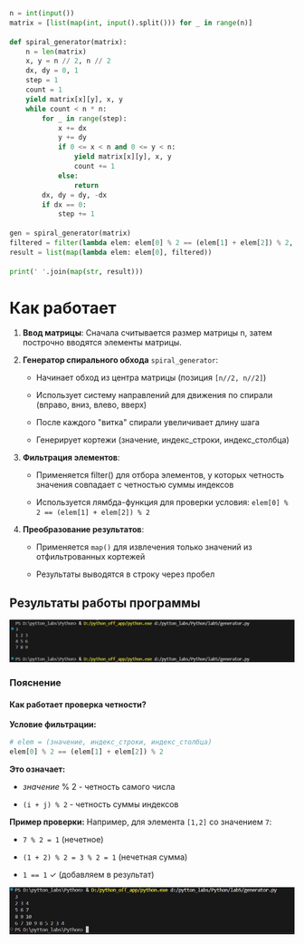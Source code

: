 ```python
n = int(input())
matrix = [list(map(int, input().split())) for _ in range(n)]

def spiral_generator(matrix):
    n = len(matrix)
    x, y = n // 2, n // 2
    dx, dy = 0, 1
    step = 1
    count = 1
    yield matrix[x][y], x, y
    while count < n * n:
        for _ in range(step):
            x += dx
            y += dy
            if 0 <= x < n and 0 <= y < n:
                yield matrix[x][y], x, y
                count += 1
            else:
                return
        dx, dy = dy, -dx
        if dx == 0:
            step += 1

gen = spiral_generator(matrix)
filtered = filter(lambda elem: elem[0] % 2 == (elem[1] + elem[2]) % 2, gen)
result = list(map(lambda elem: elem[0], filtered))

print(' '.join(map(str, result)))
```

# Как работает

1. **Ввод матрицы**: Сначала считывается размер матрицы n, затем построчно вводятся элементы матрицы.

2. **Генератор спирального обхода** `spiral_generator`:

    * Начинает обход из центра матрицы (позиция `[n//2, n//2]`)

    * Использует систему направлений для движения по спирали (вправо, вниз, влево, вверх)

    * После каждого "витка" спирали увеличивает длину шага

    * Генерирует кортежи (значение, индекс_строки, индекс_столбца)

3. **Фильтрация элементов**:

    * Применяется filter() для отбора элементов, у которых четность значения совпадает с четностью суммы индексов

    * Используется лямбда-функция для проверки условия: `elem[0] % 2 == (elem[1] + elem[2]) % 2`

4. **Преобразование результатов**:

    * Применяется `map()` для извлечения только значений из отфильтрованных кортежей

    * Результаты выводятся в строку через пробел

## Результаты работы программы

![result1](https://github.com/Lemka6ix/Python/blob/main/lab5/incorrect.png)

### Пояснение

#### Как работает проверка четности?

**Условие фильтрации:**

```python
# elem = (значение, индекс_строки, индекс_столбца)
elem[0] % 2 == (elem[1] + elem[2]) % 2
```
**Это означает:**

* *значение* % 2 - четность самого числа

* `(i + j) % 2` - четность суммы индексов

**Пример проверки:**
Например, для элемента `[1,2]` со значением `7`:

* `7 % 2 = 1` (нечетное)

* `(1 + 2) % 2 = 3 % 2 = 1` (нечетная сумма)

* `1 == 1` ✓ (добавляем в результат) 


![result2](https://github.com/Lemka6ix/Python/blob/main/lab5/correct.png)